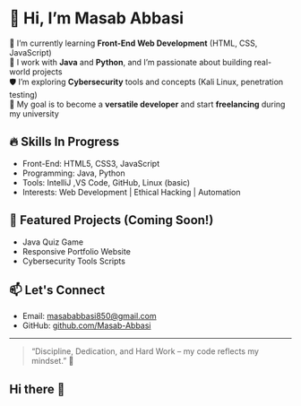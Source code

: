 # 👋 Hi, I’m Masab Abbasi

🌱 I’m currently learning **Front-End Web Development** (HTML, CSS, JavaScript)  
🔧 I work with **Java** and **Python**, and I’m passionate about building real-world projects  
🛡️ I’m exploring **Cybersecurity** tools and concepts (Kali Linux, penetration testing)  
🎯 My goal is to become a **versatile developer** and start **freelancing** during my university

## 🔥 Skills In Progress
- Front-End: HTML5, CSS3, JavaScript
- Programming: Java, Python
- Tools: IntelliJ ,VS Code, GitHub, Linux (basic)
- Interests: Web Development | Ethical Hacking | Automation

## 📂 Featured Projects (Coming Soon!)
- Java Quiz Game  
- Responsive Portfolio Website  
- Cybersecurity Tools Scripts  

## 📫 Let's Connect
- Email: masababbasi850@gmail.com
- GitHub: [github.com/Masab-Abbasi](https://github.com/Masab-Abbasi)

---

> “Discipline, Dedication, and Hard Work – my code reflects my mindset.” 💪
## Hi there 👋

<!--
**Masab-Abbasi/Masab-Abbasi** is a ✨ _special_ ✨ repository because its `README.md` (this file) appears on your GitHub profile.

Here are some ideas to get you started:

- 🔭 I’m currently working on ...
- 🌱 I’m currently learning ...
- 👯 I’m looking to collaborate on ...
- 🤔 I’m looking for help with ...
- 💬 Ask me about ...
- 📫 How to reach me: ...
- 😄 Pronouns: ...
- ⚡ Fun fact: ...
-->
